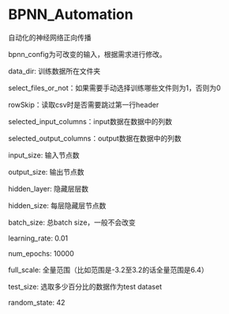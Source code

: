 # BPNN_Automation

自动化的神经网络正向传播

bpnn_config为可改变的输入，根据需求进行修改。

data_dir: 训练数据所在文件夹

select_files_or_not：如果需要手动选择训练哪些文件则为1，否则为0

rowSkip：读取csv时是否需要跳过第一行header

selected_input_columns：input数据在数据中的列数

selected_output_columns：output数据在数据中的列数

input_size: 输入节点数

output_size: 输出节点数

hidden_layer: 隐藏层层数

hidden_size: 每层隐藏层节点数

batch_size: 总batch size，一般不会改变

learning_rate: 0.01

num_epochs: 10000

full_scale: 全量范围（比如范围是-3.2至3.2的话全量范围是6.4）

test_size: 选取多少百分比的数据作为test dataset

random_state: 42

